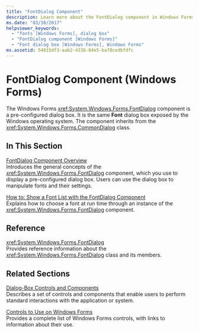 ```yaml
---
title: "FontDialog Component"
description: Learn more about the FontDialog component in Windows Forms, which is a pre-configured dialog box.   
ms.date: "03/30/2017"
helpviewer_keywords: 
  - "fonts [Windows Forms], dialog box"
  - "FontDialog component [Windows Forms]"
  - "Font dialog box [Windows Forms], Windows Forms"
ms.assetid: 54015df3-aab2-4338-84e5-ba78cedbfdfc
---
```

# FontDialog Component (Windows Forms)
The Windows Forms <xref:System.Windows.Forms.FontDialog> component is a pre-configured dialog box. It is the same **Font** dialog box exposed by the Windows operating system. The component inherits from the <xref:System.Windows.Forms.CommonDialog> class.  
  
## In This Section  
 [FontDialog Component Overview](fontdialog-component-overview-windows-forms.md)  
 Introduces the general concepts of the <xref:System.Windows.Forms.FontDialog> component, which you use to display a pre-configured dialog box. Users can use the dialog box to manipulate fonts and their settings.  
  
 [How to: Show a Font List with the FontDialog Component](how-to-show-a-font-list-with-the-fontdialog-component.md)  
 Explains how to choose a font at run time through an instance of the <xref:System.Windows.Forms.FontDialog> component.  
  
## Reference  
 <xref:System.Windows.Forms.FontDialog>  
 Provides reference information about the <xref:System.Windows.Forms.FontDialog> class and its members.  
  
## Related Sections  
 [Dialog-Box Controls and Components](dialog-box-controls-and-components-windows-forms.md)  
 Describes a set of controls and components that enable users to perform standard interactions with the application or system.  
  
 [Controls to Use on Windows Forms](controls-to-use-on-windows-forms.md)  
 Provides a complete list of Windows Forms controls, with links to information about their use.
